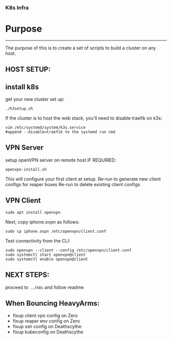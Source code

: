 ### K8s Infra

# Purpose
--------------
The purpose of this is to create a set of scripts to build a cluster on any host.

HOST SETUP:
--------------------------
## install k8s
get your new cluster set up:
```
./k3setup.sh
```

If the cluster is to host the web stack, you'll need to disable traefik on k3s:
```
vim /etc/systemd/system/k3s.service
#append --disable=traefik to the systemd run cmd
```

## VPN Server
setup openVPN server on remote host IF REQUIRED:
```
openvpn-install.sh
```

This will configure your first client at setup.
Re-run to generate new client configs for reaper boxes
Re-run to delete existing client configs

## VPN Client
```
sudo apt install openvpn
```

Next, copy iphone.ovpn as follows:
```
sudo cp iphone.ovpn /etc/openvpn/client.conf
```

Test connectivity from the CLI:
```
sudo openvpn --client --config /etc/openvpn/client.conf
sudo systemctl start openvpn@client
sudo systemctl enable openvpn@client
```

NEXT STEPS:
--------------------------
proceed to `../k8s` and follow readme


When Bouncing HeavyArms:
-------------------------
 - fixup client vpn config on Zero
 - fixup reaper env config on Zero
 - fixup ssh config on Deathscythe
 - fixup kubeconfig on Deathscythe
